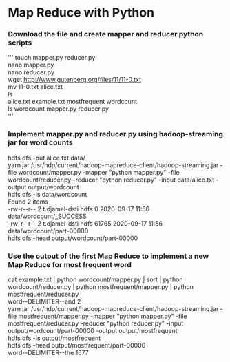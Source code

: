 # Map Reduce with Python

### Download the file and create mapper and reducer python scripts
'''
touch mapper.py reducer.py  
nano mapper.py  
nano reducer.py  
wget http://www.gutenberg.org/files/11/11-0.txt  
mv 11-0.txt alice.txt   
ls  
alice.txt  example.txt  mostfrequent  wordcount  
ls wordcount
mapper.py  reducer.py  
'''

### Implement mapper.py and reducer.py using hadoop-streaming jar for word counts
 hdfs dfs -put alice.txt data/  
 yarn jar /usr/hdp/current/hadoop-mapreduce-client/hadoop-streaming.jar -file wordcount/mapper.py -mapper "python mapper.py" -file wordcount/reducer.py -reducer "python reducer.py" -input data/alice.txt -output output/wordcount  
hdfs dfs -ls data/wordcount  
Found 2 items  
-rw-r--r--   2 t.djamel-dsti hdfs          0 2020-09-17 11:56 data/wordcount/_SUCCESS  
-rw-r--r--   2 t.djamel-dsti hdfs      61765 2020-09-17 11:56 data/wordcount/part-00000  
hdfs dfs -head output/wordcount/part-00000  

### Use the output of the first Map Reduce to implement a new Map Reduce for most frequent word
cat example.txt | python wordcount/mapper.py | sort | python wordcount/reducer.py | python mostfrequent/mapper.py | python mostfrequent/reducer.py  
word--DELIMITER--and    2  
yarn jar /usr/hdp/current/hadoop-mapreduce-client/hadoop-streaming.jar -file mostfrequent/mapper.py -mapper "python mapper.py" -file mostfrequent/reducer.py -reducer "python reducer.py" -input output/wordcount/part-00000 -output output/mostfrequent  
hdfs dfs -ls output/mostfrequent  
hdfs dfs -head output/mostfrequent/part-00000  
word--DELIMITER--the    1677  



